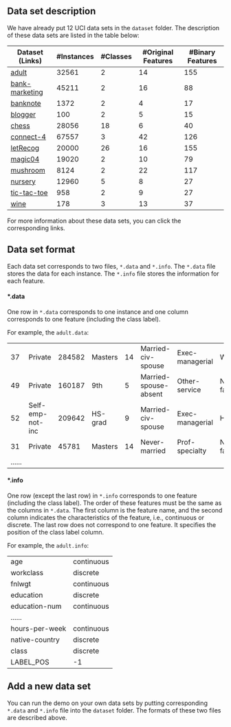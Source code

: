 ## Data set description
We have already put 12 UCI data sets in the `dataset` folder. The description of these data sets are listed in the table below:

|Dataset (Links) | \#Instances | \#Classes	| \#Original Features	| \#Binary Features|
| --- | --- | --- | --- | --- |
|[adult](https://archive.ics.uci.edu/ml/datasets/Adult)| 32561 | 2 | 14 | 155|
|[bank-marketing](http://archive.ics.uci.edu/ml/datasets/Bank+Marketing) | 45211 | 2 | 16 | 88|
|[banknote](https://archive.ics.uci.edu/ml/datasets/banknote+authentication) | 1372 | 2 | 4 | 17|
|[blogger](https://archive.ics.uci.edu/ml/datasets/BLOGGER) | 100 | 2 | 5 | 15|
|[chess](https://archive.ics.uci.edu/ml/datasets/Chess+%28King-Rook+vs.+King%29) | 28056 | 18 | 6 | 40|
|[connect-4](http://archive.ics.uci.edu/ml/datasets/connect-4) | 67557 | 3 | 42 | 126|
|[letRecog](https://archive.ics.uci.edu/ml/datasets/Letter+Recognition) | 20000 | 26 | 16 | 155|
|[magic04](https://archive.ics.uci.edu/ml/datasets/magic+gamma+telescope) | 19020 | 2 | 10 | 79|
|[mushroom](https://archive.ics.uci.edu/ml/datasets/mushroom) | 8124 | 2 | 22 | 117|
|[nursery](https://archive.ics.uci.edu/ml/datasets/nursery) | 12960 | 5 | 8 | 27|
|[tic-tac-toe](https://archive.ics.uci.edu/ml/datasets/Tic-Tac-Toe+Endgame) | 958 | 2 | 9 | 27|
|[wine](https://archive.ics.uci.edu/ml/datasets/wine) | 178 | 3 | 13 | 37|
For more information about these data sets, you can click the corresponding links.

## Data set format
Each data set corresponds to two files, `*.data` and `*.info`. The `*.data` file stores the data for each instance. The `*.info` file stores the information for each feature.

#### *.data
One row in `*.data` corresponds to one instance and one column corresponds to one feature (including the class label).

For example, the `adult.data`:

|  |  |  |  |  |  |  |  |  |  |  |  |  |  |  |
| --- | --- | --- | --- | --- | --- | --- | --- | --- | --- | --- | --- | --- | --- | --- |
| 37 | Private | 284582 | Masters | 14 | Married-civ-spouse | Exec-managerial | Wife | White | Female | 0 | 0 | 40 | United-States | <=50K |
| 49 | Private | 160187 | 9th | 5 | Married-spouse-absent | Other-service | Not-in-family | Black | Female | 0 | 0 | 16 | Jamaica | <=50K |
| 52 | Self-emp-not-inc | 209642 | HS-grad | 9 | Married-civ-spouse | Exec-managerial | Husband | White | Male | 0 | 0 | 45 | United-States | >50K |
| 31 | Private | 45781 | Masters | 14 | Never-married | Prof-specialty | Not-in-family | White | Female | 14084 | 0 | 50 | United-States | >50K |
| ......|

#### *.info
One row (except the last row) in `*.info` corresponds to one feature (including the class label). The order of these features must be the same as the columns in `*.data`. The first column is the feature name, and the second column indicates the characteristics of the feature, i.e., continuous or discrete. The last row does not correspond to one feature. It specifies the position of the class label column.

For example, the `adult.info`:

| | |
| --- | --- |
|age | continuous |
|workclass | discrete |
|fnlwgt | continuous |
|education | discrete |
|education-num | continuous |
|...... | |
|hours-per-week | continuous |
|native-country | discrete |
|class | discrete |
|LABEL_POS | -1 |

## Add a new data set
You can run the demo on your own data sets by putting corresponding `*.data` and `*.info` file into the `dataset` folder. The formats of these two files are described above.